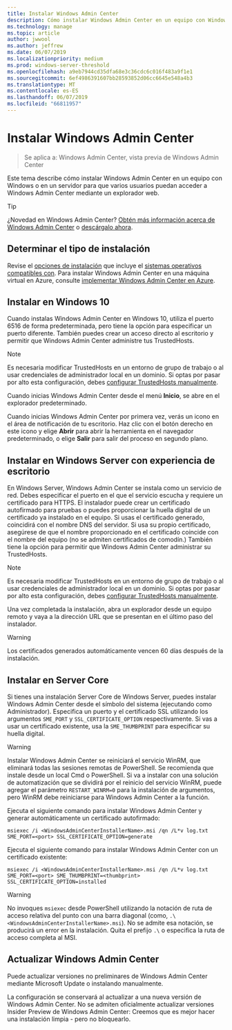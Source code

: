 ```yaml
---
title: Instalar Windows Admin Center
description: Cómo instalar Windows Admin Center en un equipo con Windows o en un servidor para que varios usuarios puedan acceder a Windows Admin Center mediante un explorador web.
ms.technology: manage
ms.topic: article
author: jwwool
ms.author: jeffrew
ms.date: 06/07/2019
ms.localizationpriority: medium
ms.prod: windows-server-threshold
ms.openlocfilehash: a9eb7944cd35dfa68e3c36cdc6c016f483a9f1e1
ms.sourcegitcommit: 6ef4986391607bb28593852d06cc6645e548a4b3
ms.translationtype: MT
ms.contentlocale: es-ES
ms.lasthandoff: 06/07/2019
ms.locfileid: "66811957"
---
```

# <a name="install-windows-admin-center"></a>Instalar Windows Admin Center

> Se aplica a: Windows Admin Center, vista previa de Windows Admin Center

Este tema describe cómo instalar Windows Admin Center en un equipo con Windows o en un servidor para que varios usuarios puedan acceder a Windows Admin Center mediante un explorador web.

> [!Tip]
> ¿Novedad en Windows Admin Center?
> [Obtén más información acerca de Windows Admin Center](../understand/windows-admin-center.md) o [descárgalo ahora](https://aka.ms/windowsadmincenter).

## <a name="determine-your-installation-type"></a>Determinar el tipo de instalación

Revise el [opciones de instalación](../plan/installation-options.md) que incluye el [sistemas operativos compatibles con](../plan/installation-options.md#supported-operating-systems-installation). Para instalar Windows Admin Center en una máquina virtual en Azure, consulte [implementar Windows Admin Center en Azure](../azure/deploy-wac-in-azure.md).

## <a name="install-on-windows-10"></a>Instalar en Windows 10

Cuando instalas Windows Admin Center en Windows 10, utiliza el puerto 6516 de forma predeterminada, pero tiene la opción para especificar un puerto diferente. También puedes crear un acceso directo al escritorio y permitir que Windows Admin Center administre tus TrustedHosts.

> [!NOTE]
> Es necesaria modificar TrustedHosts en un entorno de grupo de trabajo o al usar credenciales de administrador local en un dominio. Si optas por pasar por alto esta configuración, debes [configurar TrustedHosts manualmente](../support/troubleshooting.md#configure-trustedhosts).

Cuando inicias Windows Admin Center desde el menú **Inicio**, se abre en el explorador predeterminado.

Cuando inicias Windows Admin Center por primera vez, verás un icono en el área de notificación de tu escritorio. Haz clic con el botón derecho en este icono y elige **Abrir** para abrir la herramienta en el navegador predeterminado, o elige **Salir** para salir del proceso en segundo plano.

## <a name="install-on-windows-server-with-desktop-experience"></a>Instalar en Windows Server con experiencia de escritorio

En Windows Server, Windows Admin Center se instala como un servicio de red. Debes especificar el puerto en el que el servicio escucha y requiere un certificado para HTTPS. El instalador puede crear un certificado autofirmado para pruebas o puedes proporcionar la huella digital de un certificado ya instalado en el equipo. Si usas el certificado generado, coincidirá con el nombre DNS del servidor. Si usa su propio certificado, asegúrese de que el nombre proporcionado en el certificado coincide con el nombre del equipo (no se admiten certificados de comodín.) También tiene la opción para permitir que Windows Admin Center administrar su TrustedHosts.

> [!NOTE]
> Es necesaria modificar TrustedHosts en un entorno de grupo de trabajo o al usar credenciales de administrador local en un dominio. Si optas por pasar por alto esta configuración, debes [configurar TrustedHosts manualmente](../support/troubleshooting.md#configure-trustedhosts).

Una vez completada la instalación, abra un explorador desde un equipo remoto y vaya a la dirección URL que se presentan en el último paso del instalador.

> [!WARNING]
> Los certificados generados automáticamente vencen 60 días después de la instalación.

## <a name="install-on-server-core"></a>Instalar en Server Core

Si tienes una instalación Server Core de Windows Server, puedes instalar Windows Admin Center desde el símbolo del sistema (ejecutando como Administrador). Especifica un puerto y el certificado SSL utilizando los argumentos `SME_PORT` y `SSL_CERTIFICATE_OPTION` respectivamente. Si vas a usar un certificado existente, usa la `SME_THUMBPRINT` para especificar su huella digital.

> [!WARNING]
> Instalar Windows Admin Center se reiniciará el servicio WinRM, que eliminará todas las sesiones remotas de PowerShell. Se recomienda que instale desde un local Cmd o PowerShell. Si va a instalar con una solución de automatización que se dividirá por el reinicio del servicio WinRM, puede agregar el parámetro ```RESTART_WINRM=0``` para la instalación de argumentos, pero WinRM debe reiniciarse para Windows Admin Center a la función.

Ejecuta el siguiente comando para instalar Windows Admin Center y generar automáticamente un certificado autofirmado:

```   
msiexec /i <WindowsAdminCenterInstallerName>.msi /qn /L*v log.txt SME_PORT=<port> SSL_CERTIFICATE_OPTION=generate
```

Ejecuta el siguiente comando para instalar Windows Admin Center con un certificado existente:

```
msiexec /i <WindowsAdminCenterInstallerName>.msi /qn /L*v log.txt SME_PORT=<port> SME_THUMBPRINT=<thumbprint> SSL_CERTIFICATE_OPTION=installed
```

> [!WARNING]
> No invoques `msiexec` desde PowerShell utilizando la notación de ruta de acceso relativa del punto con una barra diagonal (como, `.\<WindowsAdminCenterInstallerName>.msi`). No se admite esa notación, se producirá un error en la instalación. Quita el prefijo `.\` o especifica la ruta de acceso completa al MSI.

## <a name="updating-windows-admin-center"></a>Actualizar Windows Admin Center

Puede actualizar versiones no preliminares de Windows Admin Center mediante Microsoft Update o instalando manualmente. 

La configuración se conservará al actualizar a una nueva versión de Windows Admin Center. No se admiten oficialmente actualizar versiones Insider Preview de Windows Admin Center: Creemos que es mejor hacer una instalación limpia - pero no bloquearlo.